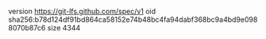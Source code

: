 version https://git-lfs.github.com/spec/v1
oid sha256:b78d124df91bd864ca58152e74b48bc4fa94dabf368bc9a4bd9e0988070b87c6
size 4344
